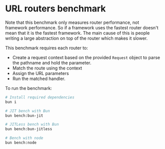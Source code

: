 # URL routers benchmark
Note that this benchmark only measures router performance, not framework performance. 
So if a framework uses the fastest router doesn't mean that it is the fastest framework.
The main cause of this is people writing a large abstraction on top of the router which makes it slower.

This benchmark requires each router to:
- Create a request context based on the provided `Request` object to parse the pathname and hold the parameter.
- Match the route using the context
- Assign the URL parameters
- Run the matched handler.

To run the benchmark:
```bash
# Install required dependencies
bun i

# JIT bench with Bun
bun bench:bun-jit

# JITLess bench with Bun
bun bench:bun-jitless

# Bench with node
bun bench:node
```

